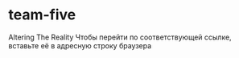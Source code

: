 # team-five
Altering The Reality
Чтобы перейти по соответствующей ссылке, вставьте её в адресную строку браузера
